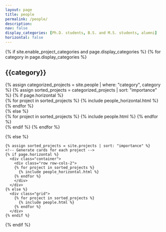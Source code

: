 ```yaml
---
layout: page
title: people
permalink: /people/
description: 
nav: false
display_categories: [Ph.D. students, B.S. and M.S. students, alumni]
horizontal: false
---
```

<div class="projects">
  {% if site.enable_project_categories and page.display_categories %}
  <!-- Display categorized students -->
    {% for category in page.display_categories %}
      <h2 class="category">{{category}}</h2>
      {% assign categorized_projects = site.people | where: "category", category %}
      <!-- "Importance not to be taken literally -->
      {% assign sorted_projects = categorized_projects | sort: "importance" %}
      <!-- Generate cards for each project -->
      {% if page.horizontal %}
        <div class="container">
          <div class="row row-cols-2">
          {% for project in sorted_projects %}
            {% include people_horizontal.html %}
          {% endfor %}
          </div>
        </div>
      {% else %}
        <div class="grid">
          {% for project in sorted_projects %}
            {% include people.html %}
          {% endfor %}
        </div>
      {% endif %}
    {% endfor %}

  {% else %}
  <!-- Display projects without categories -->
    {% assign sorted_projects = site.projects | sort: "importance" %}
    <!-- Generate cards for each project -->
    {% if page.horizontal %}
      <div class="container">
        <div class="row row-cols-2">
        {% for project in sorted_projects %}
          {% include people_horizontal.html %}
        {% endfor %}
        </div>
      </div>
    {% else %}
      <div class="grid">
        {% for project in sorted_projects %}
          {% include people.html %}
        {% endfor %}
      </div>
    {% endif %}

  {% endif %}

</div>
